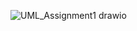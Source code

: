 ![UML_Assignment1 drawio](https://github.com/user-attachments/assets/96900edc-4cd9-4dd2-85f6-3b0efb35d0e2)
